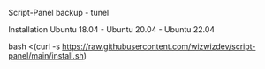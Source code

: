 Script-Panel backup - tunel

Installation
Ubuntu 18.04 - Ubuntu 20.04 - Ubuntu 22.04

bash <(curl -s https://raw.githubusercontent.com/wizwizdev/script-panel/main/install.sh)
